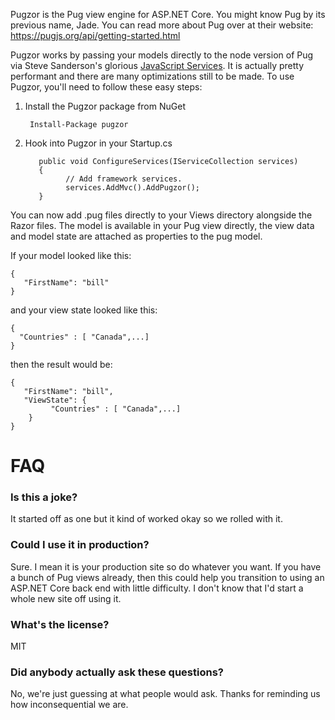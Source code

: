 Pugzor is the Pug view engine for ASP.NET Core. You might know Pug by its previous name, Jade. You can read more about Pug over at their website: https://pugjs.org/api/getting-started.html

Pugzor works by passing your models directly to the node version of Pug via Steve Sanderson's glorious [JavaScript Services](https://github.com/aspnet/JavaScriptServices). It is actually pretty performant and there are many optimizations still to be made. To use Pugzor, you'll need to follow these easy steps:

1. Install the Pugzor package from NuGet
   
   ```
    Install-Package pugzor
   ```
2. Hook into Pugzor in your Startup.cs

   ```
      public void ConfigureServices(IServiceCollection services)
      {
            // Add framework services.
            services.AddMvc().AddPugzor();
      }
   ```
   
You can now add .pug files directly to your Views directory alongside the Razor files. The model is available in your Pug view directly, the view data and model state are attached as properties to the pug model. 

If your model looked like this:

   ```
   {
      "FirstName": "bill"
   }
   ```

   and your view state looked like this:

   ```
   {
     "Countries" : [ "Canada",...]
   }
   ```

   then the result would be:

   ```
   {
      "FirstName": "bill",
      "ViewState": {
            "Countries" : [ "Canada",...]
       } 
   }
   ```

# FAQ

### Is this a joke?

It started off as one but it kind of worked okay so we rolled with it. 

### Could I use it in production?

Sure. I mean it is your production site so do whatever you want. If you have a bunch of Pug views already, then this could help you transition to using an ASP.NET Core back end with little difficulty. I don't know that I'd start a whole new site off using it. 

### What's the license?

MIT

### Did anybody actually ask these questions?

No, we're just guessing at what people would ask. Thanks for reminding us how inconsequential we are. 

